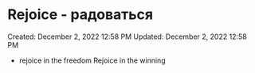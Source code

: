 # Rejoice - радоваться

Created: December 2, 2022 12:58 PM
Updated: December 2, 2022 12:58 PM

- rejoice in the freedom Rejoice in the winning
